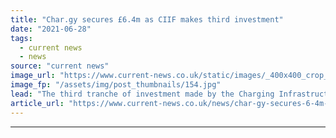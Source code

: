 ```yaml
---
title: "Char.gy secures £6.4m as CIIF makes third investment"
date: "2021-06-28"
tags: 
  - current news
  - news
source: "current news"
image_url: "https://www.current-news.co.uk/static/images/_400x400_crop_center-center/char.gy-lamppost-EV-charging-unit.jpg"
image_fp: "/assets/img/post_thumbnails/154.jpg"
lead: "​The third tranche of investment made by the Charging Infrastructure Investment Fund (CIIF) has been awarded to char.gy."
article_url: "https://www.current-news.co.uk/news/char-gy-secures-6-4m-as-ciif-makes-third-investment?utm_source=rss-feeds&utm_medium=rss&utm_campaign=rss"
---
```


---
